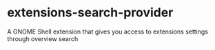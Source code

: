 # extensions-search-provider
A GNOME Shell extension that gives you access to extensions settings through overview search
